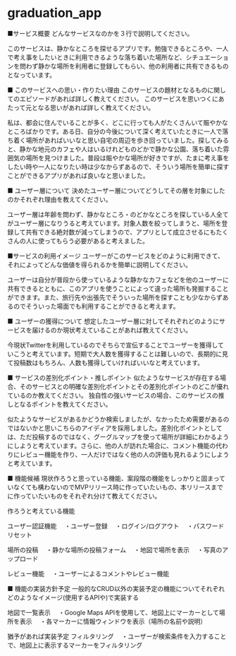 # graduation_app

■サービス概要
どんなサービスなのかを３行で説明してください。

このサービスは、静かなところを探せるアプリです。勉強できるところや、一人で考え事をしたいときに利用できるような落ち着いた場所など、シチュエーションを問わず静かな場所を利用者に登録してもらい、他の利用者に共有できるものとなっています。

■ このサービスへの思い・作りたい理由
このサービスの題材となるものに関してのエピソードがあれば詳しく教えてください。
このサービスを思いつくにあたって元となる思いがあれば詳しく教えてください。

私は、都会に住んでいることが多く、どこに行っても人がたくさんいて賑やかなところばかりです。ある日、自分の今後について深く考えていたときに一人で落ち着く場所があればいいなと思い自宅の周辺を歩き回っていました。探してみると、静かな地元のカフェや人はいるけれどものどかで静かな公園、落ち着いた雰囲気の場所を見つけました。普段は賑やかな場所が好きですが、たまに考え事をしたい時や一人になりたい時は少なからずあるので、そういう場所を簡単に探すことができるアプリがあれば良いなと思いました。

■ ユーザー層について
決めたユーザー層についてどうしてその層を対象にしたのかそれぞれ理由を教えてください。

ユーザー層は年齢を問わず、静かなところ・のどかなところを探している人全てがユーザー層になりうると考えています。対象人数を絞ってしまうと、場所を登録して共有できる絶対数が減ってしまうので、アプリとして成立させるにもたくさんの人に使ってもらう必要があると考えました。

■サービスの利用イメージ
ユーザーがこのサービスをどのように利用できて、それによってどんな価値を得られるかを簡単に説明してください。

ユーザーは自分が普段から使っているような静かなカフェなどを他のユーザーに共有できるとともに、このアプリを使うことによって違った場所も発掘することができます。また、旅行先や出張先でそういった場所を探すことも少なからずあるのでそういった場面でも利用することができると考えます。

■ ユーザーの獲得について
想定したユーザー層に対してそれぞれどのようにサービスを届けるのか現状考えていることがあれば教えてください。

今現状Twitterを利用しているのでそちらで宣伝することでユーザーを獲得していこうと考えています。短期で大人数を獲得することは難しいので、長期的に見て投稿数はもちろん、人数も獲得していければいいなと考えています。

■ サービスの差別化ポイント・推しポイント
似たようなサービスが存在する場合、そのサービスとの明確な差別化ポイントとその差別化ポイントのどこが優れているのか教えてください。
独自性の強いサービスの場合、このサービスの推しとなるポイントを教えてください。

似たようなサービスがあるかどうか検索しましたが、なかったため需要があるのではないかと思いこちらのアイディアを採用しました。差別化ポイントとしては、ただ投稿するのではなく、グーグルマップを使って場所が詳細にわかるようにしようと考えています。さらに、他の人が訪れた場合に、コメント機能の代わりにレビュー機能を作り、一人だけではなく他の人の評価も見れるようにしようと考えています。

■ 機能候補
現状作ろうと思っている機能、案段階の機能をしっかりと固まっていなくても構わないのでMVPリリース時に作っていたいもの、本リリースまでに作っていたいものをそれぞれ分けて教えてください。

作ろうと考えている機能

ユーザー認証機能
　・ユーザー登録
　・ログイン/ログアウト
　・パスワードリセット

場所の投稿
　・静かな場所の投稿フォーム
　・地図で場所を表示
　・写真のアップロード

レビュー機能
　・ユーザーによるコメントやレビュー機能



■ 機能の実装方針予定
一般的なCRUD以外の実装予定の機能についてそれぞれどのようなイメージ(使用するAPIや)で実装する

地図で一覧表示
　・Google Maps APIを使用して、地図上にマーカーとして場所を表示
　・各マーカーに情報ウィンドウを表示（場所の名前や説明）

猶予があれば実装予定
フィルタリング
　・ユーザーが検索条件を入力することで、地図上に表示するマーカーをフィルタリング